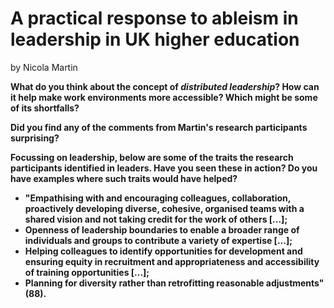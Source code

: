 # A practical response to ableism in leadership in UK higher education

by Nicola Martin

**What do you think about the concept of *distributed leadership*? How can it help make work environments more accessible? Which might be some of its shortfalls?** 

**Did you find any of the comments from Martin's research participants surprising?**

**Focussing on leadership, below are some of the traits the research participants identified in leaders. Have you seen these in action? Do you have examples where such traits would have helped?**

* **"Empathising with and encouraging colleagues, collaboration, proactively developing diverse, cohesive, organised teams with a shared vision and not taking credit for the work of others [...];**
* **Openness of leadership boundaries to enable a broader range of individuals and groups to contribute a variety of expertise [...];**
* **Helping colleagues to identify opportunities for development and ensuring equity in recruitment and appropriateness and accessibility of training opportunities [...];**
* **Planning for diversity rather than retrofitting reasonable adjustments" (88).**
